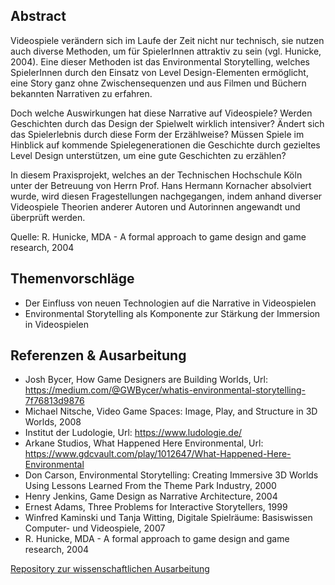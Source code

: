 ﻿---
nachname: Kaufmann
vorname: Anja Katrin,
datum: 2020-12-22
uhrzeit: 10-00
raum:  https://th-koeln.zoom.us/j/86224491085 (Passwort steht im Ilias) 
betreuer: Prof. Hans Hermann Kornacher
thema: Die Auswirkungen von Environmental Storytelling im Kontext Videospiele auf die Erzählung von Geschichten
teaserimage: Kaufmann-Anja_teaserimage.jpg
stichworte: Environmental Storytelling, Level Design, Videospiele, Games, Narrative


---

## Abstract
Videospiele verändern sich im Laufe der Zeit nicht nur technisch, sie nutzen auch diverse Methoden, um für SpielerInnen attraktiv zu sein (vgl. Hunicke, 2004). Eine dieser Methoden ist das Environmental Storytelling, welches SpielerInnen durch den Einsatz von Level Design-Elementen ermöglicht, eine Story ganz ohne Zwischensequenzen und aus Filmen und Büchern bekannten Narrativen zu erfahren.

Doch welche Auswirkungen hat diese Narrative auf Videospiele? Werden Geschichten durch das Design der Spielwelt wirklich intensiver? Ändert sich das Spielerlebnis durch diese Form der Erzählweise? Müssen Spiele im Hinblick auf kommende Spielegenerationen die Geschichte durch gezieltes Level Design unterstützen, um eine gute Geschichten zu erzählen?

In diesem Praxisprojekt, welches an der Technischen Hochschule Köln unter der Betreuung von Herrn Prof. Hans Hermann Kornacher absolviert wurde, wird diesen Fragestellungen nachgegangen, indem anhand diverser Videospiele Theorien anderer Autoren und Autorinnen angewandt und überprüft werden.

Quelle: R. Hunicke, MDA - A formal approach to game design and game research, 2004

## Themenvorschläge

 - Der Einfluss von neuen Technologien auf die Narrative in Videospielen
 - Environmental Storytelling als Komponente zur Stärkung der Immersion in Videospielen
## Referenzen & Ausarbeitung
 - Josh Bycer, How Game Designers are Building Worlds,  Url: https://medium.com/@GWBycer/whatis-environmental-storytelling-7f76813d9876
 - Michael Nitsche, Video Game Spaces: Image, Play, and Structure in 3D Worlds, 2008 
 - Institut der Ludologie, Url: https://www.ludologie.de/
 - Arkane Studios, What Happened Here Environmental, Url: https://www.gdcvault.com/play/1012647/What-Happened-Here-Environmental
 - Don Carson, Environmental Storytelling: Creating Immersive 3D Worlds Using Lessons Learned From the Theme Park Industry, 2000
 - Henry Jenkins, Game Design as Narrative Architecture,  2004
 - Ernest Adams, Three Problems for Interactive Storytellers,  1999
 - Winfred Kaminski und Tanja Witting, Digitale Spielräume: Basiswissen Computer- und Videospiele, 2007
 - R. Hunicke, MDA - A formal approach to game design and game research, 2004

[Repository zur wissenschaftlichen Ausarbeitung](https://github.com/AnjaKatrinKaufmann93/KaufmannAnjaKatrin_PraxisprojektWiSe2021_EnvironmentalStorytelling/blob/main/KaufmannAnja_PP_EnvironmentalStorytelling_v1_3.pdf)



